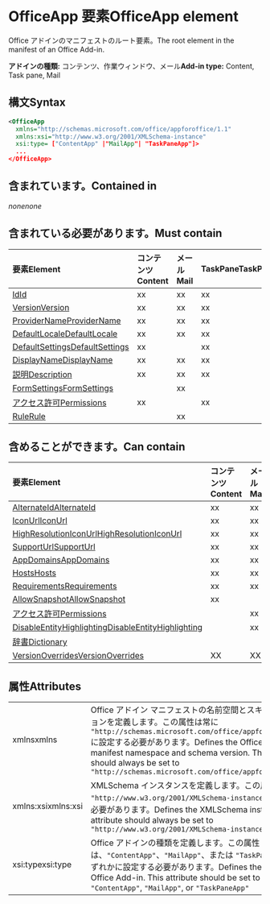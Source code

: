 # <a name="officeapp-element"></a><span data-ttu-id="bf5d9-101">OfficeApp 要素</span><span class="sxs-lookup"><span data-stu-id="bf5d9-101">OfficeApp element</span></span>

<span data-ttu-id="bf5d9-102">Office アドインのマニフェストのルート要素。</span><span class="sxs-lookup"><span data-stu-id="bf5d9-102">The root element in the manifest of an Office Add-in.</span></span>

<span data-ttu-id="bf5d9-103">**アドインの種類:** コンテンツ、作業ウィンドウ、メール</span><span class="sxs-lookup"><span data-stu-id="bf5d9-103">**Add-in type:** Content, Task pane, Mail</span></span>

## <a name="syntax"></a><span data-ttu-id="bf5d9-104">構文</span><span class="sxs-lookup"><span data-stu-id="bf5d9-104">Syntax</span></span>

```XML
<OfficeApp 
  xmlns="http://schemas.microsoft.com/office/appforoffice/1.1" 
  xmlns:xsi="http://www.w3.org/2001/XMLSchema-instance" 
  xsi:type= ["ContentApp" |"MailApp"| "TaskPaneApp"]>
  ...
</OfficeApp>
```

## <a name="contained-in"></a><span data-ttu-id="bf5d9-105">含まれています。</span><span class="sxs-lookup"><span data-stu-id="bf5d9-105">Contained in</span></span>

 <span data-ttu-id="bf5d9-106">_none_</span><span class="sxs-lookup"><span data-stu-id="bf5d9-106">_none_</span></span>

## <a name="must-contain"></a><span data-ttu-id="bf5d9-107">含まれている必要があります。</span><span class="sxs-lookup"><span data-stu-id="bf5d9-107">Must contain</span></span>

|<span data-ttu-id="bf5d9-108">**要素**</span><span class="sxs-lookup"><span data-stu-id="bf5d9-108">**Element**</span></span>|<span data-ttu-id="bf5d9-109">**コンテンツ**</span><span class="sxs-lookup"><span data-stu-id="bf5d9-109">**Content**</span></span>|<span data-ttu-id="bf5d9-110">**メール**</span><span class="sxs-lookup"><span data-stu-id="bf5d9-110">**Mail**</span></span>|<span data-ttu-id="bf5d9-111">**TaskPane**</span><span class="sxs-lookup"><span data-stu-id="bf5d9-111">**TaskPane**</span></span>|
|:-----|:-----|:-----|:-----|
|[<span data-ttu-id="bf5d9-112">Id</span><span class="sxs-lookup"><span data-stu-id="bf5d9-112">Id</span></span>](id.md)|<span data-ttu-id="bf5d9-113">x</span><span class="sxs-lookup"><span data-stu-id="bf5d9-113">x</span></span>|<span data-ttu-id="bf5d9-114">x</span><span class="sxs-lookup"><span data-stu-id="bf5d9-114">x</span></span>|<span data-ttu-id="bf5d9-115">x</span><span class="sxs-lookup"><span data-stu-id="bf5d9-115">x</span></span>|
|[<span data-ttu-id="bf5d9-116">Version</span><span class="sxs-lookup"><span data-stu-id="bf5d9-116">Version</span></span>](version.md)|<span data-ttu-id="bf5d9-117">x</span><span class="sxs-lookup"><span data-stu-id="bf5d9-117">x</span></span>|<span data-ttu-id="bf5d9-118">x</span><span class="sxs-lookup"><span data-stu-id="bf5d9-118">x</span></span>|<span data-ttu-id="bf5d9-119">x</span><span class="sxs-lookup"><span data-stu-id="bf5d9-119">x</span></span>|
|[<span data-ttu-id="bf5d9-120">ProviderName</span><span class="sxs-lookup"><span data-stu-id="bf5d9-120">ProviderName</span></span>](providername.md)|<span data-ttu-id="bf5d9-121">x</span><span class="sxs-lookup"><span data-stu-id="bf5d9-121">x</span></span>|<span data-ttu-id="bf5d9-122">x</span><span class="sxs-lookup"><span data-stu-id="bf5d9-122">x</span></span>|<span data-ttu-id="bf5d9-123">x</span><span class="sxs-lookup"><span data-stu-id="bf5d9-123">x</span></span>|
|[<span data-ttu-id="bf5d9-124">DefaultLocale</span><span class="sxs-lookup"><span data-stu-id="bf5d9-124">DefaultLocale</span></span>](defaultlocale.md)|<span data-ttu-id="bf5d9-125">x</span><span class="sxs-lookup"><span data-stu-id="bf5d9-125">x</span></span>|<span data-ttu-id="bf5d9-126">x</span><span class="sxs-lookup"><span data-stu-id="bf5d9-126">x</span></span>|<span data-ttu-id="bf5d9-127">x</span><span class="sxs-lookup"><span data-stu-id="bf5d9-127">x</span></span>|
|[<span data-ttu-id="bf5d9-128">DefaultSettings</span><span class="sxs-lookup"><span data-stu-id="bf5d9-128">DefaultSettings</span></span>](defaultsettings.md)|<span data-ttu-id="bf5d9-129">x</span><span class="sxs-lookup"><span data-stu-id="bf5d9-129">x</span></span>||<span data-ttu-id="bf5d9-130">x</span><span class="sxs-lookup"><span data-stu-id="bf5d9-130">x</span></span>|
|[<span data-ttu-id="bf5d9-131">DisplayName</span><span class="sxs-lookup"><span data-stu-id="bf5d9-131">DisplayName</span></span>](displayname.md)|<span data-ttu-id="bf5d9-132">x</span><span class="sxs-lookup"><span data-stu-id="bf5d9-132">x</span></span>|<span data-ttu-id="bf5d9-133">x</span><span class="sxs-lookup"><span data-stu-id="bf5d9-133">x</span></span>|<span data-ttu-id="bf5d9-134">x</span><span class="sxs-lookup"><span data-stu-id="bf5d9-134">x</span></span>|
|[<span data-ttu-id="bf5d9-135">説明</span><span class="sxs-lookup"><span data-stu-id="bf5d9-135">Description</span></span>](description.md)|<span data-ttu-id="bf5d9-136">x</span><span class="sxs-lookup"><span data-stu-id="bf5d9-136">x</span></span>|<span data-ttu-id="bf5d9-137">x</span><span class="sxs-lookup"><span data-stu-id="bf5d9-137">x</span></span>|<span data-ttu-id="bf5d9-138">x</span><span class="sxs-lookup"><span data-stu-id="bf5d9-138">x</span></span>|
|[<span data-ttu-id="bf5d9-139">FormSettings</span><span class="sxs-lookup"><span data-stu-id="bf5d9-139">FormSettings</span></span>](formsettings.md)||<span data-ttu-id="bf5d9-140">x</span><span class="sxs-lookup"><span data-stu-id="bf5d9-140">x</span></span>||
|[<span data-ttu-id="bf5d9-141">アクセス許可</span><span class="sxs-lookup"><span data-stu-id="bf5d9-141">Permissions</span></span>](permissions.md)|<span data-ttu-id="bf5d9-142">x</span><span class="sxs-lookup"><span data-stu-id="bf5d9-142">x</span></span>||<span data-ttu-id="bf5d9-143">x</span><span class="sxs-lookup"><span data-stu-id="bf5d9-143">x</span></span>|
|[<span data-ttu-id="bf5d9-144">Rule</span><span class="sxs-lookup"><span data-stu-id="bf5d9-144">Rule</span></span>](rule.md)||<span data-ttu-id="bf5d9-145">x</span><span class="sxs-lookup"><span data-stu-id="bf5d9-145">x</span></span>||

## <a name="can-contain"></a><span data-ttu-id="bf5d9-146">含めることができます。</span><span class="sxs-lookup"><span data-stu-id="bf5d9-146">Can contain</span></span>

|<span data-ttu-id="bf5d9-147">**要素**</span><span class="sxs-lookup"><span data-stu-id="bf5d9-147">**Element**</span></span>|<span data-ttu-id="bf5d9-148">**コンテンツ**</span><span class="sxs-lookup"><span data-stu-id="bf5d9-148">**Content**</span></span>|<span data-ttu-id="bf5d9-149">**メール**</span><span class="sxs-lookup"><span data-stu-id="bf5d9-149">**Mail**</span></span>|<span data-ttu-id="bf5d9-150">**TaskPane**</span><span class="sxs-lookup"><span data-stu-id="bf5d9-150">**TaskPane**</span></span>|
|:-----|:-----|:-----|:-----|
|[<span data-ttu-id="bf5d9-151">AlternateId</span><span class="sxs-lookup"><span data-stu-id="bf5d9-151">AlternateId</span></span>](alternateid.md)|<span data-ttu-id="bf5d9-152">x</span><span class="sxs-lookup"><span data-stu-id="bf5d9-152">x</span></span>|<span data-ttu-id="bf5d9-153">x</span><span class="sxs-lookup"><span data-stu-id="bf5d9-153">x</span></span>|<span data-ttu-id="bf5d9-154">x</span><span class="sxs-lookup"><span data-stu-id="bf5d9-154">x</span></span>|
|[<span data-ttu-id="bf5d9-155">IconUrl</span><span class="sxs-lookup"><span data-stu-id="bf5d9-155">IconUrl</span></span>](iconurl.md)|<span data-ttu-id="bf5d9-156">x</span><span class="sxs-lookup"><span data-stu-id="bf5d9-156">x</span></span>|<span data-ttu-id="bf5d9-157">x</span><span class="sxs-lookup"><span data-stu-id="bf5d9-157">x</span></span>|<span data-ttu-id="bf5d9-158">x</span><span class="sxs-lookup"><span data-stu-id="bf5d9-158">x</span></span>|
|[<span data-ttu-id="bf5d9-159">HighResolutionIconUrl</span><span class="sxs-lookup"><span data-stu-id="bf5d9-159">HighResolutionIconUrl</span></span>](highresolutioniconurl.md)|<span data-ttu-id="bf5d9-160">x</span><span class="sxs-lookup"><span data-stu-id="bf5d9-160">x</span></span>|<span data-ttu-id="bf5d9-161">x</span><span class="sxs-lookup"><span data-stu-id="bf5d9-161">x</span></span>|<span data-ttu-id="bf5d9-162">x</span><span class="sxs-lookup"><span data-stu-id="bf5d9-162">x</span></span>|
|[<span data-ttu-id="bf5d9-163">SupportUrl</span><span class="sxs-lookup"><span data-stu-id="bf5d9-163">SupportUrl</span></span>](supporturl.md)|<span data-ttu-id="bf5d9-164">x</span><span class="sxs-lookup"><span data-stu-id="bf5d9-164">x</span></span>|<span data-ttu-id="bf5d9-165">x</span><span class="sxs-lookup"><span data-stu-id="bf5d9-165">x</span></span>|<span data-ttu-id="bf5d9-166">x</span><span class="sxs-lookup"><span data-stu-id="bf5d9-166">x</span></span>|
|[<span data-ttu-id="bf5d9-167">AppDomains</span><span class="sxs-lookup"><span data-stu-id="bf5d9-167">AppDomains</span></span>](appdomains.md)|<span data-ttu-id="bf5d9-168">x</span><span class="sxs-lookup"><span data-stu-id="bf5d9-168">x</span></span>|<span data-ttu-id="bf5d9-169">x</span><span class="sxs-lookup"><span data-stu-id="bf5d9-169">x</span></span>|<span data-ttu-id="bf5d9-170">x</span><span class="sxs-lookup"><span data-stu-id="bf5d9-170">x</span></span>|
|[<span data-ttu-id="bf5d9-171">Hosts</span><span class="sxs-lookup"><span data-stu-id="bf5d9-171">Hosts</span></span>](hosts.md)|<span data-ttu-id="bf5d9-172">x</span><span class="sxs-lookup"><span data-stu-id="bf5d9-172">x</span></span>|<span data-ttu-id="bf5d9-173">x</span><span class="sxs-lookup"><span data-stu-id="bf5d9-173">x</span></span>|<span data-ttu-id="bf5d9-174">x</span><span class="sxs-lookup"><span data-stu-id="bf5d9-174">x</span></span>|
|[<span data-ttu-id="bf5d9-175">Requirements</span><span class="sxs-lookup"><span data-stu-id="bf5d9-175">Requirements</span></span>](requirements.md)|<span data-ttu-id="bf5d9-176">x</span><span class="sxs-lookup"><span data-stu-id="bf5d9-176">x</span></span>|<span data-ttu-id="bf5d9-177">x</span><span class="sxs-lookup"><span data-stu-id="bf5d9-177">x</span></span>|<span data-ttu-id="bf5d9-178">x</span><span class="sxs-lookup"><span data-stu-id="bf5d9-178">x</span></span>|
|[<span data-ttu-id="bf5d9-179">AllowSnapshot</span><span class="sxs-lookup"><span data-stu-id="bf5d9-179">AllowSnapshot</span></span>](allowsnapshot.md)|<span data-ttu-id="bf5d9-180">x</span><span class="sxs-lookup"><span data-stu-id="bf5d9-180">x</span></span>|||
|[<span data-ttu-id="bf5d9-181">アクセス許可</span><span class="sxs-lookup"><span data-stu-id="bf5d9-181">Permissions</span></span>](permissions.md)||<span data-ttu-id="bf5d9-182">x</span><span class="sxs-lookup"><span data-stu-id="bf5d9-182">x</span></span>||
|[<span data-ttu-id="bf5d9-183">DisableEntityHighlighting</span><span class="sxs-lookup"><span data-stu-id="bf5d9-183">DisableEntityHighlighting</span></span>](disableentityhighlighting.md)||<span data-ttu-id="bf5d9-184">x</span><span class="sxs-lookup"><span data-stu-id="bf5d9-184">x</span></span>||
|[<span data-ttu-id="bf5d9-185">辞書</span><span class="sxs-lookup"><span data-stu-id="bf5d9-185">Dictionary</span></span>](dictionary.md)|||<span data-ttu-id="bf5d9-186">x</span><span class="sxs-lookup"><span data-stu-id="bf5d9-186">x</span></span>|
|[<span data-ttu-id="bf5d9-187">VersionOverrides</span><span class="sxs-lookup"><span data-stu-id="bf5d9-187">VersionOverrides</span></span>](versionoverrides.md)|<span data-ttu-id="bf5d9-188">X</span><span class="sxs-lookup"><span data-stu-id="bf5d9-188">X</span></span>|<span data-ttu-id="bf5d9-189">X</span><span class="sxs-lookup"><span data-stu-id="bf5d9-189">X</span></span>|<span data-ttu-id="bf5d9-190">X</span><span class="sxs-lookup"><span data-stu-id="bf5d9-190">X</span></span>|

## <a name="attributes"></a><span data-ttu-id="bf5d9-191">属性</span><span class="sxs-lookup"><span data-stu-id="bf5d9-191">Attributes</span></span>

|||
|:-----|:-----|
|<span data-ttu-id="bf5d9-192">xmlns</span><span class="sxs-lookup"><span data-stu-id="bf5d9-192">xmlns</span></span>|<span data-ttu-id="bf5d9-p101">Office アドイン マニフェストの名前空間とスキーマ バージョンを定義します。この属性は常に `"http://schemas.microsoft.com/office/appforoffice/1.1"` に設定する必要があります。</span><span class="sxs-lookup"><span data-stu-id="bf5d9-p101">Defines the Office Add-in manifest namespace and schema version. This attribute should always be set to  `"http://schemas.microsoft.com/office/appforoffice/1.1"`</span></span>|
|<span data-ttu-id="bf5d9-195">xmlns:xsi</span><span class="sxs-lookup"><span data-stu-id="bf5d9-195">xmlns:xsi</span></span>|<span data-ttu-id="bf5d9-p102">XMLSchema インスタンスを定義します。この属性は常に `"http://www.w3.org/2001/XMLSchema-instance"` に設定する必要があります。</span><span class="sxs-lookup"><span data-stu-id="bf5d9-p102">Defines the XMLSchema instance. This attribute should always be set to  `"http://www.w3.org/2001/XMLSchema-instance"`</span></span>|
|<span data-ttu-id="bf5d9-198">xsi:type</span><span class="sxs-lookup"><span data-stu-id="bf5d9-198">xsi:type</span></span>|<span data-ttu-id="bf5d9-p103">Office アドインの種類を定義します。この属性は、`"ContentApp"`、`"MailApp"`、または `"TaskPaneApp"` のいずれかに設定する必要があります。</span><span class="sxs-lookup"><span data-stu-id="bf5d9-p103">Defines the kind of Office Add-in. This attribute should be set to one of:  `"ContentApp"`,  `"MailApp"`, or  `"TaskPaneApp"`</span></span>|
